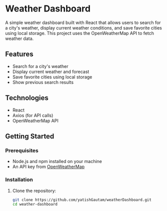 # Weather Dashboard

A simple weather dashboard built with React that allows users to search for a city's weather, display current weather conditions, and save favorite cities using local storage. This project uses the OpenWeatherMap API to fetch weather data.

## Features

- Search for a city's weather
- Display current weather and forecast
- Save favorite cities using local storage
- Show previous search results

## Technologies

- React
- Axios (for API calls)
- OpenWeatherMap API

## Getting Started

### Prerequisites

- Node.js and npm installed on your machine
- An API key from [OpenWeatherMap](https://home.openweathermap.org/users/sign_up)

### Installation

1. Clone the repository:

   ```bash
   git clone https://github.com/yatishGautam/weatherDashboard.git
   cd weather-dashboard
